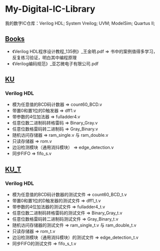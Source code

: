 # My-Digital-IC-Library
我的数字IC仓库：Verilog HDL; System Vreilog; UVM; ModelSim; Quartus II;
## [Books](./Books)
 - 《Verilog HDL程序设计教程_135例》_王金明.pdf  =>  书中的案例值得多学习，反复练习验证，明白其中编程原理
 - 《Verilog编码规范》_亚芯微电子有限公司.pdf

## [KU](./KU)
### Verilog HDL
 - 模为任意值的BCD码计数器  =>  count60_BCD.v
 - 带置0和置1位的D触发器  =>  dff1.v
 - 带参数的4位加法器  =>  fulladder4.v
 - 任意位数二进制码转格雷码  =>  Binary_Gray.v
 - 任意位数格雷码转二进制码  =>  Gray_Binary.v
 - 随机访问存储器  =>  ram_single.v 与 ram_double.v
 - 只读存储器  =>  rom.v
 - 边沿检测模块（通用消抖模块）  =>  edge_detection.v
 - 同步FIFO  =>  fifo_s.v


## [KU_T](./KU_T)
### Verilog HDL
 - 模为任意值的BCD码计数器的测试文件  =>  count60_BCD_t.v
 - 带置0和置1位的D触发器的测试文件  =>  dff1_t.v
 - 带参数的4位加法器的测试文件  =>  fulladder4_t.v
 - 任意位数二进制码转格雷码的测试文件  =>  Binary_Gray_t.v
 - 任意位数格雷码转二进制码测试文件  =>  Gray_Binary_t.v
 - 随机访问存储器的测试文件  =>  ram_single_t.v 与 ram_double_t.v
 - 只读存储器  =>  rom_t.v
 - 边沿检测模块（通用消抖模块）的测试文件  =>  edge_detection_t.v
 - 同步FIFO的测试文件  =>  fifo_s_t.v
 
 
 
